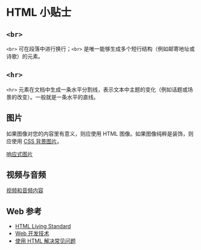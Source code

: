 # HTML 小贴士

## `<br>`

`<br>` 可在段落中进行换行；`<br>` 是唯一能够生成多个短行结构（例如邮寄地址或诗歌）的元素。

## `<hr>`

`<hr>` 元素在文档中生成一条水平分割线，表示文本中主题的变化（例如话题或场景的改变）。一般就是一条水平的直线。

## 图片

如果图像对您的内容里有意义，则应使用 HTML 图像。如果图像纯粹是装饰，则应使用 [CSS 背景图片](https://developer.mozilla.org/zh-CN/docs/Web/CSS/background-image)。

[响应式图片](https://developer.mozilla.org/zh-CN/docs/Learn/HTML/Multimedia_and_embedding/Responsive_images)

## 视频与音频

[视频和音频内容](https://developer.mozilla.org/zh-CN/docs/Learn/HTML/Multimedia_and_embedding/Video_and_audio_content)

## Web 参考

- [HTML Living Standard](https://whatwg-cn.github.io/html/multipage/)
- [Web 开发技术](https://developer.mozilla.org/zh-CN/docs/Web)
- [使用 HTML 解决常见问题](https://developer.mozilla.org/zh-CN/docs/Learn/HTML/Howto)